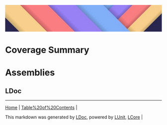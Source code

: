 ![](LDoc/Content/LDoc-banner-small.png "")
# Coverage Summary
# Assemblies
## LDoc

---

[Home](README.md) | [Table%20of%20Contents](TableOfContents.md) | 


This markdown was generated by [LDoc](https://github.com/CodeSingularity/LDoc), powered by [LUnit](https://github.com/CodeSingularity/LUnit), [LCore](https://github.com/CodeSingularity/LCore) | 

